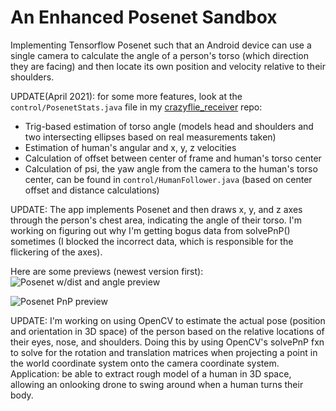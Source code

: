 # An Enhanced Posenet Sandbox #

Implementing Tensorflow Posenet such that an Android device can use a single camera to calculate the angle of a person's torso (which direction they are facing) and then locate its own position and velocity relative to their shoulders.

UPDATE(April 2021): for some more features, look at the ```control/PosenetStats.java``` file in my [crazyflie_receiver](https://github.com/serviceberry3/crazyflie_receiver/) repo:  
* Trig-based estimation of torso angle (models head and shoulders and two intersecting ellipses based on real measurements taken)
* Estimation of human's angular and x, y, z velocities
* Calculation of offset between center of frame and human's torso center
* Calculation of psi, the yaw angle from the camera to the human's torso center, can be found in ```control/HumanFollower.java``` (based on center offset and distance calculations)

UPDATE: The app implements Posenet and then draws x, y, and z axes through the person's chest area, indicating the angle of their torso. I'm working on figuring out why I'm getting bogus data from solvePnP() sometimes (I blocked the incorrect data, which is responsible for the flickering of the axes).

Here are some previews (newest version first):  
![Posenet w/dist and angle preview](https://github.com/serviceberry3/posenet_tracker/blob/master/img/humdisttest.gif?raw=true)  

![Posenet PnP preview](https://github.com/serviceberry3/posenet_tracker/blob/master/img/pose_est.gif?raw=true)  


UPDATE: I'm working on using OpenCV to estimate the actual pose (position and orientation in 3D space) of the person based on the relative locations of their eyes, nose, and shoulders. Doing this by using OpenCV's solvePnP fxn to solve for the rotation and translation matrices when projecting a point in the world coordinate system onto the camera coordinate system. Application: be able to extract rough model of a human in 3D space, allowing an onlooking drone to swing around when a human turns their body.
